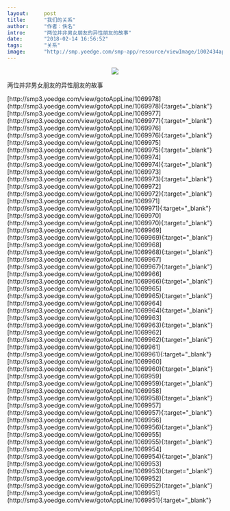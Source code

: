 ```yaml
---
layout:     post
title:      "我们的关系"
author:     "作者：佚名"
intro:      "两位并非男女朋友的异性朋友的故事"
date:       "2018-02-14 16:56:52"
tags:       "关系"
image:      "http://smp.yoedge.com/smp-app/resource/viewImage/1002434appline.png"
---
```

<div style="text-align: center">
<p><img src="http://smp.yoedge.com/smp-app/resource/viewImage/1002434appline.png"/></p>
</div>
<p class="post-meta">
<span>两位并非男女朋友的异性朋友的故事</span>
</p>
[http://smp3.yoedge.com/view/gotoAppLine/1069978](http://smp3.yoedge.com/view/gotoAppLine/1069978){:target="_blank"}
[http://smp3.yoedge.com/view/gotoAppLine/1069977](http://smp3.yoedge.com/view/gotoAppLine/1069977){:target="_blank"}
[http://smp3.yoedge.com/view/gotoAppLine/1069976](http://smp3.yoedge.com/view/gotoAppLine/1069976){:target="_blank"}
[http://smp3.yoedge.com/view/gotoAppLine/1069975](http://smp3.yoedge.com/view/gotoAppLine/1069975){:target="_blank"}
[http://smp3.yoedge.com/view/gotoAppLine/1069974](http://smp3.yoedge.com/view/gotoAppLine/1069974){:target="_blank"}
[http://smp3.yoedge.com/view/gotoAppLine/1069973](http://smp3.yoedge.com/view/gotoAppLine/1069973){:target="_blank"}
[http://smp3.yoedge.com/view/gotoAppLine/1069972](http://smp3.yoedge.com/view/gotoAppLine/1069972){:target="_blank"}
[http://smp3.yoedge.com/view/gotoAppLine/1069971](http://smp3.yoedge.com/view/gotoAppLine/1069971){:target="_blank"}
[http://smp3.yoedge.com/view/gotoAppLine/1069970](http://smp3.yoedge.com/view/gotoAppLine/1069970){:target="_blank"}
[http://smp3.yoedge.com/view/gotoAppLine/1069969](http://smp3.yoedge.com/view/gotoAppLine/1069969){:target="_blank"}
[http://smp3.yoedge.com/view/gotoAppLine/1069968](http://smp3.yoedge.com/view/gotoAppLine/1069968){:target="_blank"}
[http://smp3.yoedge.com/view/gotoAppLine/1069967](http://smp3.yoedge.com/view/gotoAppLine/1069967){:target="_blank"}
[http://smp3.yoedge.com/view/gotoAppLine/1069966](http://smp3.yoedge.com/view/gotoAppLine/1069966){:target="_blank"}
[http://smp3.yoedge.com/view/gotoAppLine/1069965](http://smp3.yoedge.com/view/gotoAppLine/1069965){:target="_blank"}
[http://smp3.yoedge.com/view/gotoAppLine/1069964](http://smp3.yoedge.com/view/gotoAppLine/1069964){:target="_blank"}
[http://smp3.yoedge.com/view/gotoAppLine/1069963](http://smp3.yoedge.com/view/gotoAppLine/1069963){:target="_blank"}
[http://smp3.yoedge.com/view/gotoAppLine/1069962](http://smp3.yoedge.com/view/gotoAppLine/1069962){:target="_blank"}
[http://smp3.yoedge.com/view/gotoAppLine/1069961](http://smp3.yoedge.com/view/gotoAppLine/1069961){:target="_blank"}
[http://smp3.yoedge.com/view/gotoAppLine/1069960](http://smp3.yoedge.com/view/gotoAppLine/1069960){:target="_blank"}
[http://smp3.yoedge.com/view/gotoAppLine/1069959](http://smp3.yoedge.com/view/gotoAppLine/1069959){:target="_blank"}
[http://smp3.yoedge.com/view/gotoAppLine/1069958](http://smp3.yoedge.com/view/gotoAppLine/1069958){:target="_blank"}
[http://smp3.yoedge.com/view/gotoAppLine/1069957](http://smp3.yoedge.com/view/gotoAppLine/1069957){:target="_blank"}
[http://smp3.yoedge.com/view/gotoAppLine/1069956](http://smp3.yoedge.com/view/gotoAppLine/1069956){:target="_blank"}
[http://smp3.yoedge.com/view/gotoAppLine/1069955](http://smp3.yoedge.com/view/gotoAppLine/1069955){:target="_blank"}
[http://smp3.yoedge.com/view/gotoAppLine/1069954](http://smp3.yoedge.com/view/gotoAppLine/1069954){:target="_blank"}
[http://smp3.yoedge.com/view/gotoAppLine/1069953](http://smp3.yoedge.com/view/gotoAppLine/1069953){:target="_blank"}
[http://smp3.yoedge.com/view/gotoAppLine/1069952](http://smp3.yoedge.com/view/gotoAppLine/1069952){:target="_blank"}
[http://smp3.yoedge.com/view/gotoAppLine/1069951](http://smp3.yoedge.com/view/gotoAppLine/1069951){:target="_blank"}


